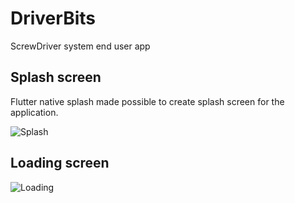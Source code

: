 # DriverBits

ScrewDriver system end user app

## Splash screen

Flutter native splash made possible to create splash screen for the application.

![Splash](https://drive.google.com/file/d/1-pSnT0RYLlRU3PWKwMJUBGdnIEuF38Uc/preview)

## Loading screen

![Loading](https://drive.google.com/file/d/1-pSnT0RYLlRU3PWKwMJUBGdnIEuF38Uc/preview)
